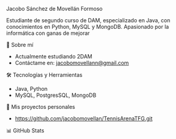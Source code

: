 Jacobo Sánchez de Movellán Formoso

Estudiante de segundo curso de DAM, especializado en Java, con conocimientos en Python, MySQL y MongoDB. Apasionado por la informática con ganas de mejorar

🙋 Sobre mí

- Actualmente estudiando 2DAM
- Contáctame en: jacobomovellann@gmail.com

🛠️ Tecnologías y Herramientas

- Java, Python
- MySQL, PostgresSQL, MongoDB


📂 Mis proyectos personales

- https://github.com/jacobomovellan/TennisArenaTFG.git

📊 GitHub Stats


